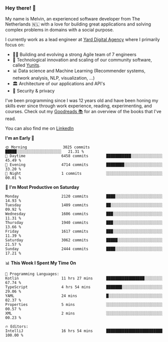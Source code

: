 ### Hey there! 👋

My name is Melvin, an experienced software developer from The Netherlands 🇳🇱 with a love for building great applications and solving complex problems in domains with a social purpose. 

I currently work as a lead engineer at [Yard Digital Agency](https://github.com/yardinternet) where I primarily focus on:

* 👏🏼 Building and evolving a strong Agile team of 7 engineers
* 🚀 Technological innovation and scaling of our community software, called [Yunits](https://www.yunits.com/).
* 📊 Data science and Machine Learning (Recommender systems, network analysis, NLP, visualization, ...)
* 🏛 Architecture of our applications and API's
* 🔐 Security & privacy

I've been programming since I was 12 years old and have been honing my skills ever since through work experience, reading, experimenting, and courses.
Check out my [Goodreads 📚](https://goodreads.com/melvinkoopmans) for an overview of the books that I've read. 

You can also find me on [LinkedIn](https://www.linkedin.com/in/melvinkoopmans)

<!--START_SECTION:waka-->
**I'm an Early 🐤** 

```text
🌞 Morning                3025 commits        █████░░░░░░░░░░░░░░░░░░░░   21.31 % 
🌆 Daytime                6458 commits        ███████████░░░░░░░░░░░░░░   45.49 % 
🌃 Evening                4714 commits        ████████░░░░░░░░░░░░░░░░░   33.20 % 
🌙 Night                  1 commits           ░░░░░░░░░░░░░░░░░░░░░░░░░   00.01 % 
```
📅 **I'm Most Productive on Saturday** 

```text
Monday                   2120 commits        ████░░░░░░░░░░░░░░░░░░░░░   14.93 % 
Tuesday                  1409 commits        ██░░░░░░░░░░░░░░░░░░░░░░░   09.92 % 
Wednesday                1606 commits        ███░░░░░░░░░░░░░░░░░░░░░░   11.31 % 
Thursday                 1940 commits        ███░░░░░░░░░░░░░░░░░░░░░░   13.66 % 
Friday                   1617 commits        ███░░░░░░░░░░░░░░░░░░░░░░   11.39 % 
Saturday                 3062 commits        █████░░░░░░░░░░░░░░░░░░░░   21.57 % 
Sunday                   2444 commits        ████░░░░░░░░░░░░░░░░░░░░░   17.21 % 
```


📊 **This Week I Spent My Time On** 

```text
💬 Programming Languages: 
Kotlin                   11 hrs 27 mins      █████████████████░░░░░░░░   67.74 % 
TypeScript               4 hrs 54 mins       ███████░░░░░░░░░░░░░░░░░░   29.06 % 
YAML                     24 mins             █░░░░░░░░░░░░░░░░░░░░░░░░   02.37 % 
Properties               5 mins              ░░░░░░░░░░░░░░░░░░░░░░░░░   00.57 % 
XML                      2 mins              ░░░░░░░░░░░░░░░░░░░░░░░░░   00.23 % 

🔥 Editors: 
IntelliJ                 16 hrs 54 mins      █████████████████████████   100.00 % 
```


<!--END_SECTION:waka-->
